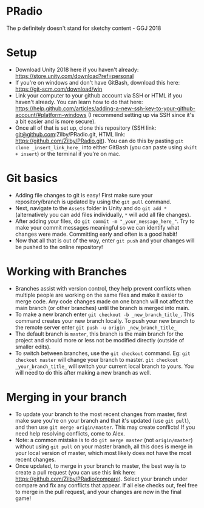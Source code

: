 # PRadio
The p definitely doesn't stand for sketchy content - GGJ 2018

# Setup
- Download Unity 2018 here if you haven't already: https://store.unity.com/download?ref=personal
- If you're on windows and don't have GitBash, download this here: https://git-scm.com/download/win
- Link your computer to your github account via SSH or HTML if you haven't already. You can learn how to do that here: https://help.github.com/articles/adding-a-new-ssh-key-to-your-github-account/#platform-windows (I recommend setting up via SSH since it's a bit easier and is more secure). 
- Once all of that is set up, clone this repository (SSH link: git@github.com:Zilby/PRadio.git, HTML link: https://github.com/Zilby/PRadio.git). You can do this by pasting `git clone _insert_link_here_` into either GitBash (you can paste using `shift + insert`) or the terminal if you're on mac. 

# Git basics
- Adding file changes to git is easy! First make sure your repository/branch is updated by using the `git pull` command. 
- Next, navigate to the `Assets` folder in Unity and do `git add *` (alternatively you can add files individually, `*` will add all file changes). 
- After adding your files, do `git commit -m "_your_message_here_"`. Try to make your commit messages meaningful so we can identify what changes were made. Committing early and often is a good habit!
- Now that all that is out of the way, enter `git push` and your changes will be pushed to the online repository!

# Working with Branches
- Branches assist with version control, they help prevent conflicts when multiple people are working on the same files and make it easier to merge code. Any code changes made on one branch will not affect the main branch (or other branches) until the branch is merged into main. 
- To make a new branch enter `git checkout -b _new_branch_title_`. This command creates your new branch locally. To push your new branch to the remote server enter `git push -u origin _new_branch_title_`
- The default branch is `master`, this branch is the main branch for the project and should more or less not be modified directly (outside of smaller edits). 
- To switch between branches, use the `git checkout` command. Eg: `git checkout master` will change your branch to master. `git checkout _your_branch_title_` will switch your current local branch to yours. You will need to do this after making a new branch as well. 

# Merging in your branch
- To update your branch to the most recent changes from master, first make sure you're on your branch and that it's updated (use `git pull`), and then use `git merge origin/master`. This may create conflicts! If you need help resolving conflicts, come to Alex. 
- Note: a common mistake is to do `git merge master` (not `origin/master`) without using `git pull` on your master branch, all this does is merge in your local version of master, which most likely does not have the most recent changes. 
- Once updated, to merge in your branch to master, the best way is to create a pull request (you can use this link here: https://github.com/Zilby/PRadio/compare). Select your branch under compare and fix any conflicts that appear. If all else checks out, feel free to merge in the pull request, and your changes are now in the final game!
